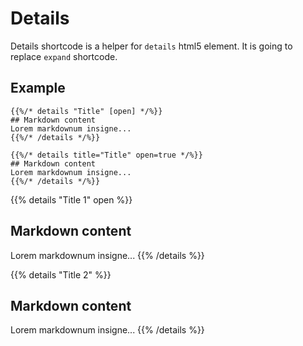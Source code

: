 # Details

Details shortcode is a helper for `details` html5 element. It is going to replace `expand` shortcode.

## Example
```tpl
{{%/* details "Title" [open] */%}}
## Markdown content
Lorem markdownum insigne...
{{%/* /details */%}}
```
```tpl
{{%/* details title="Title" open=true */%}}
## Markdown content
Lorem markdownum insigne...
{{%/* /details */%}}
```

{{% details "Title 1" open %}}
## Markdown content
Lorem markdownum insigne...
{{% /details %}}

{{% details "Title 2" %}}
## Markdown content
Lorem markdownum insigne...
{{% /details %}}
